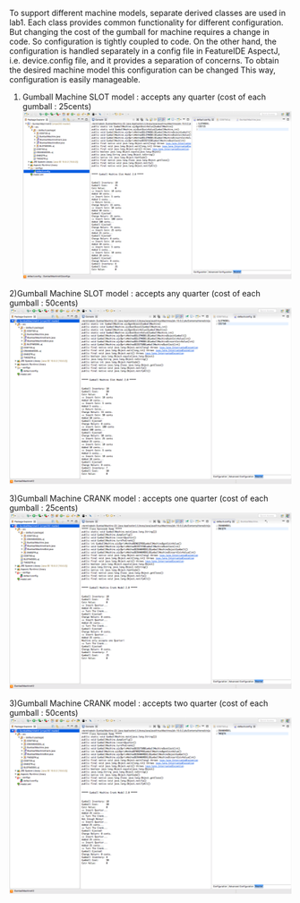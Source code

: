 To support different machine models, separate derived classes are used in lab1. Each class provides common functionality for different configuration. But changing the cost of the gumball for machine requires a change in code. So configuration is tightly coupled to code.
On the other hand, the configuration is handled separately in a config file in FeatureIDE AspectJ, i.e. device.config file,  and it provides a separation of concerns. To obtain the desired machine model this configuration can be changed  This way, configuration is easily manageable.

1) Gumball Machine SLOT model : accepts any quarter (cost of each gumball : 25cents)
![alt text](https://github.com/jainsupriya/cmpe202/blob/master/lab10/Screenshots/SLOTMODEL_25.png)

2)Gumball Machine SLOT model : accepts any quarter (cost of each gumball : 50cents)
![alt text](https://github.com/jainsupriya/cmpe202/blob/master/lab10/Screenshots/SLOTMODEL_50.png)

3)Gumball Machine CRANK model : accepts one quarter (cost of each gumball : 25cents)
![alt text](https://github.com/jainsupriya/cmpe202/blob/master/lab10/Screenshots/CRANKMODEL_ONEQTR.png)

3)Gumball Machine CRANK model : accepts two quarter (cost of each gumball : 50cents)
![alt text](https://github.com/jainsupriya/cmpe202/blob/master/lab10/Screenshots/CRANKMODEL_TWOQTR.png)

